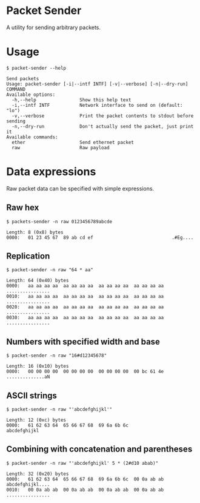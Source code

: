 # Packet Sender

A utility for sending arbitrary packets.

# Usage

```
$ packet-sender --help

Send packets
Usage: packet-sender [-i|--intf INTF] [-v|--verbose] [-n|--dry-run] COMMAND
Available options:
  -h,--help                Show this help text
  -i,--intf INTF           Network interface to send on (default: "lo")
  -v,--verbose             Print the packet contents to stdout before sending
  -n,--dry-run             Don't actually send the packet, just print it
Available commands:
  ether                    Send ethernet packet
  raw                      Raw payload
```

# Data expressions

Raw packet data can be specified with simple expressions.

## Raw hex

```
$ packets-sender -n raw 0123456789abcde

Length: 8 (0x8) bytes
0000:   01 23 45 67  89 ab cd ef                             .#Eg....
```

## Replication

```
$ packet-sender -n raw "64 * aa"

Length: 64 (0x40) bytes
0000:   aa aa aa aa  aa aa aa aa  aa aa aa aa  aa aa aa aa   ................
0010:   aa aa aa aa  aa aa aa aa  aa aa aa aa  aa aa aa aa   ................
0020:   aa aa aa aa  aa aa aa aa  aa aa aa aa  aa aa aa aa   ................
0030:   aa aa aa aa  aa aa aa aa  aa aa aa aa  aa aa aa aa   ................
```

## Numbers with specified width and base 

```
$ packet-sender -n raw "16#d12345678"

Length: 16 (0x10) bytes
0000:   00 00 00 00  00 00 00 00  00 00 00 00  00 bc 61 4e   ..............aN
```

## ASCII strings


```
$ packet-sender -n raw "'abcdefghijkl'"

Length: 12 (0xc) bytes
0000:   61 62 63 64  65 66 67 68  69 6a 6b 6c                abcdefghijkl
```

## Combining with concatenation and parentheses

```
$ packet-sender -n raw "'abcdefghijkl' 5 * (2#d10 abab)"

Length: 32 (0x20) bytes
0000:   61 62 63 64  65 66 67 68  69 6a 6b 6c  00 0a ab ab   abcdefghijkl....
0010:   00 0a ab ab  00 0a ab ab  00 0a ab ab  00 0a ab ab   ................
```
